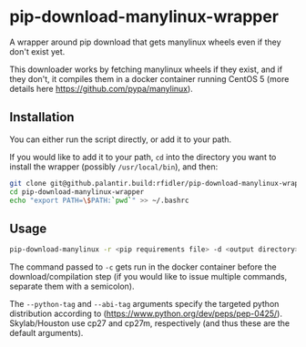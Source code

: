 # pip-download-manylinux-wrapper
A wrapper around pip download that gets manylinux wheels even if they don't exist yet.

This downloader works by fetching manylinux wheels if they exist, and if they don't, it compiles them in a docker container running CentOS 5 (more details here https://github.com/pypa/manylinux).

Installation
------------
You can either run the script directly, or add it to your path.

If you would like to add it to your path, `cd` into the directory you want to install the wrapper (possibly `/usr/local/bin`), and then:
```bash
git clone git@github.palantir.build:rfidler/pip-download-manylinux-wrapper.git
cd pip-download-manylinux-wrapper
echo "export PATH=\$PATH:`pwd`" >> ~/.bashrc
```

Usage
-----
```bash
pip-download-manylinux -r <pip requirements file> -d <output directory> -c <command> --python-tag <tag> --abi-tag <tag>
```

The command passed to `-c` gets run in the docker container before the download/compilation step (if you would like to issue multiple commands, separate them with a semicolon).

The `--python-tag` and `--abi-tag` arguments specify the targeted python distribution according to (https://www.python.org/dev/peps/pep-0425/).  Skylab/Houston use cp27 and cp27m, respectively (and thus these are the default arguments).
